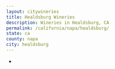 ```yaml
---
layout: citywineries
title: Healdsburg Wineries
description: Wineries in Healdsburg, CA
permalink: /california/napa/healdsburg/
state: ca
county: napa
city: healdsburg
---
```

-
